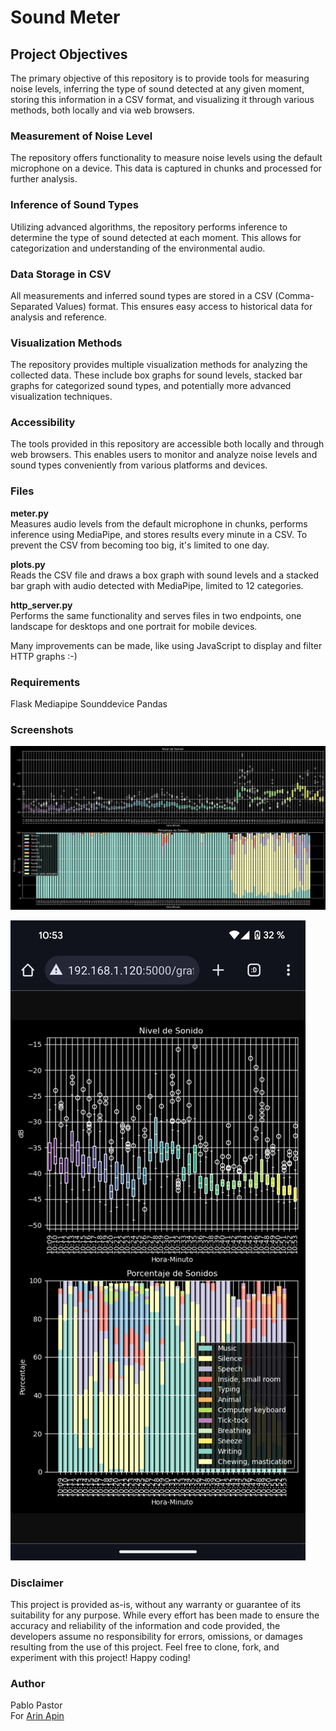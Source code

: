 # Sound Meter  

## Project Objectives

The primary objective of this repository is to provide tools for measuring noise levels, inferring the type of sound detected at any given moment, storing this information in a CSV format, and visualizing it through various methods, both locally and via web browsers.

### Measurement of Noise Level
The repository offers functionality to measure noise levels using the default microphone on a device. This data is captured in chunks and processed for further analysis.

### Inference of Sound Types
Utilizing advanced algorithms, the repository performs inference to determine the type of sound detected at each moment. This allows for categorization and understanding of the environmental audio.

### Data Storage in CSV
All measurements and inferred sound types are stored in a CSV (Comma-Separated Values) format. This ensures easy access to historical data for analysis and reference.

### Visualization Methods
The repository provides multiple visualization methods for analyzing the collected data. These include box graphs for sound levels, stacked bar graphs for categorized sound types, and potentially more advanced visualization techniques.

### Accessibility
The tools provided in this repository are accessible both locally and through web browsers. This enables users to monitor and analyze noise levels and sound types conveniently from various platforms and devices.

### Files
**meter.py**  
Measures audio levels from the default microphone in chunks, performs inference using MediaPipe, and stores results every minute in a CSV. To prevent the CSV from becoming too big, it's limited to one day.

**plots.py**  
Reads the CSV file and draws a box graph with sound levels and a stacked bar graph with audio detected with MediaPipe, limited to 12 categories.

**http_server.py**  
Performs the same functionality and serves files in two endpoints, one landscape for desktops and one portrait for mobile devices.

Many improvements can be made, like using JavaScript to display and filter HTTP graphs :-)

### Requirements
Flask Mediapipe Sounddevice Pandas  

### Screenshots
![Desktop View](https://github.com/arin-apin/sound_meter/blob/main/desktop.jpeg)  

![Portrait View](https://github.com/arin-apin/sound_meter/blob/main/cell.jpeg)

### Disclaimer
This project is provided as-is, without any warranty or guarantee of its suitability for any purpose. While every effort has been made to ensure the accuracy and reliability of the information and code provided, the developers assume no responsibility for errors, omissions, or damages resulting from the use of this project. Feel free to clone, fork, and experiment with this project! Happy coding!

### Author
Pablo Pastor  
For [Arin Apin](https://arinapin.ai/)

